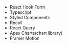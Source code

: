 
- React Hook Form
- Typescript
- Styled Components
- Recoil
- React Query
- Apex Charts(chart library)
- Framer Motion

